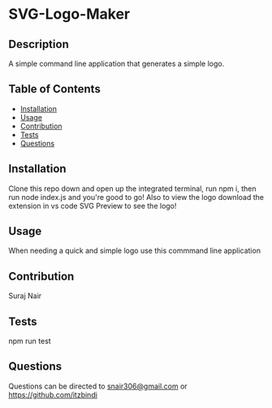 # SVG-Logo-Maker

## Description
A simple command line application that generates a simple logo.

## Table of Contents
- [Installation](#Installation)
- [Usage](#Usage)
- [Contribution](#contribution)
- [Tests](#test)
- [Questions](#Questions)

## Installation
Clone this repo down and open up the integrated terminal, run npm i, then run node index.js and you're good to go! Also to view the logo download the extension in vs code SVG Preview to see the logo!

## Usage
When needing a quick and simple logo use this commmand line application 


## Contribution
Suraj Nair

## Tests
npm run test

## Questions
Questions can be directed to snair306@gmail.com or https://github.com/itzbindi


